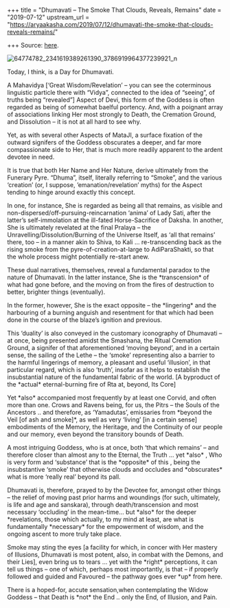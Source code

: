 +++
title = "Dhumavati – The Smoke That Clouds, Reveals, Remains"
date = "2019-07-12"
upstream_url = "https://aryaakasha.com/2019/07/12/dhumavati-the-smoke-that-clouds-reveals-remains/"

+++
Source: [here](https://aryaakasha.com/2019/07/12/dhumavati-the-smoke-that-clouds-reveals-remains/).

![64774782_2341619389261390_3786919964377239921_n](https://aryaakasha.files.wordpress.com/2019/07/64774782_2341619389261390_3786919964377239921_n.jpg?w=676)

Today, I think, is a Day for Dhumavati.

A Mahavidya \[‘Great Wisdom/Revelation’ – you can see the coterminous
linguistic particle there with “Vidya”, connected to the idea of
“seeing”, of truths being “revealed”\] Aspect of Devi, this form of the
Goddess is often regarded as being of somewhat baelful portency. And,
with a poignant array of associations linking Her most strongly to
Death, the Cremation Ground, and Dissolution – it is not at all hard to
see why.

Yet, as with several other Aspects of MataJI, a surface fixation of the
outward signifers of the Goddess obscurates a deeper, and far more
compassionate side to Her, that is much more readily apparent to the
ardent devotee in need.

It is true that both Her Name and Her Nature, derive ultimately from the
Funerary Pyre. “Dhuma”, itself, literally referring to “Smoke”, and the
various ‘creation’ (or, I suppose, ’emanation/revelation’ myths) for the
Aspect tending to hinge around exactly this concept.

In one, for instance, She is regarded as being all that remains, as
visible and non-dispersed/off-pursuing-reincarnation ‘anima’ of Lady
Sati, after the latter’s self-immolation at the ill-fated
Horse-Sacrifice of Daksha. In another, She is ultimately revelated at
the final Pralaya – the Unravelling/Dissolution/Burning of the Universe
Itself, as ‘all that remains’ there, too – in a manner akin to Shiva, to
Kali … re-transcending back as the rising smoke from the
pyre-of-creation-at-large to AdiParaShakti, so that the whole process
might potentially re-start anew.

These dual narratives, themselves, reveal a fundamental paradox to the
nature of Dhumavati. In the latter instance, She is the \*transcension\*
of what had gone before, and the moving on from the fires of destruction
to better, brighter things (eventually).

In the former, however, She is the exact opposite – the \*lingering\*
and the harbouring of a burning anguish and resentment for that which
had been done in the course of the blaze’s ignition and previous.

This ‘duality’ is also conveyed in the customary iconography of
Dhumavati – at once, being presented amidst the Smashana, the Ritual
Cremation Ground, a signifer of that aforementioned ‘moving beyond’, and
in a certain sense, the sailing of the Lethe – the ‘smoke’ representing
also a barrier to the harmful lingerings of memory, a pleasant and
useful ‘illusion’, in that particular regard, which is also ‘truth’,
insofar as it helps to establish the insubstantial nature of the
fundamental fabric of the world. \[A byproduct of the \*actual\*
eternal-burning fire of Rta at, beyond, Its Core\]

Yet \*also\* accompanied most frequently by at least one Corvid, and
often more than one. Crows and Ravens being, for us, the Pitrs – the
Souls of the Ancestors .. and therefore, as ‘Yamadutas’, emissaries from
\*beyond the Veil \[of ash and smoke\]\*, as well as very ‘living’ \[in
a certain sense\] embodiments of the Memory, the Heritage, and the
Continuity of our people and our memory, even beyond the transitory
bounds of Death.

A most intriguing Goddess, who is at once, both ‘that which remains’ –
and therefore closer than almost any to the Eternal, the Truth … yet
\*also\* , Who is very form and ‘substance’ that is the \*opposite\* of
this , being the insubstantive ‘smoke’ that otherwise clouds and
occludes and \*obscurates\* what is more ‘really real’ beyond its pall.

Dhumavati is, therefore, prayed to by the Devotee for, amongst other
things – the relief of moving past prior harms and woundings (for such,
ultimately, is life and age and sanskara), through death/transcension
and most necessary ‘occluding’ in the mean-time… but \*also\* for the
deeper \*revelations, those which actually, to my mind at least, are
what is fundamentally \*necessary\* for the empowerment of wisdom, and
the ongoing ascent to more truly take place.

Smoke may sting the eyes \[a facility for which, in concer with Her
mastery of Illusions, Dhumavati is most potent, also, in combat with the
Demons, and their Lies\], even bring us to tears … yet with the
\*right\* perceptions, it can tell us things – one of which, perhaps
most importantly, is that – if properly followed and guided and Favoured
– the pathway goes ever \*up\* from here.

There is a hoped-for, accute sensation,when contemplating the Widow
Goddess – that Death is \*not\* the End .. only the End, of Illusion,
and Pain.
